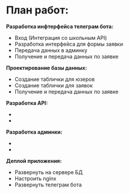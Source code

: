 # План работ:
**Разработка инфтерфейса телеграм бота:**<br>
- Вход (Интеграция со школьным API)
- Разработка интерфейса для формы заявки
- Передача данных в админку
- Получение и передача данных по заявке <br>

**Проектирование базы данных:**<br> 

- Создание таблички для юзеров
- Создание таблички для заявок
- Получение и передача данных по заявке <br>

**Разработка API:** <br>

- 
- 

**Разработка админки:** <br>

- 
- 

**Деплой приложения:** <br>

- Развернуть на сервере БД
- Настроить nginx
- Развернуть телеграм бота
